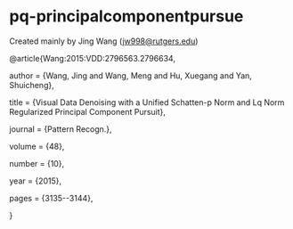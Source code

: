 # pq-principalcomponentpursue
Created mainly by Jing Wang (jw998@rutgers.edu)

@article{Wang:2015:VDD:2796563.2796634,
 
author = {Wang, Jing and Wang, Meng and Hu, Xuegang and Yan, Shuicheng},
 
title = {Visual Data Denoising with a Unified Schatten-p Norm and Lq Norm Regularized Principal Component Pursuit},

 journal = {Pattern Recogn.},

 volume = {48},

 number = {10},

 year = {2015},

 pages = {3135--3144},
 
} 